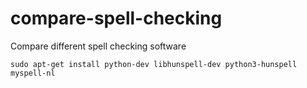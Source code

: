 # compare-spell-checking
Compare different spell checking software

    sudo apt-get install python-dev libhunspell-dev python3-hunspell myspell-nl
